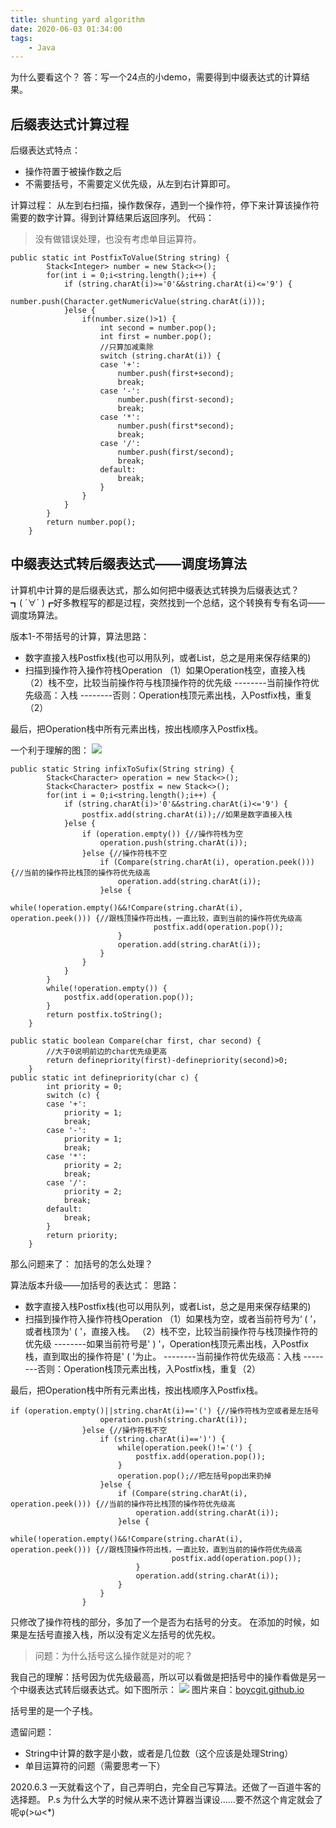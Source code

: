```yaml
---
title: shunting yard algorithm
date: 2020-06-03 01:34:00
tags:
    - Java
---
```


为什么要看这个？
答：写一个24点的小demo，需要得到中缀表达式的计算结果。

<!--more-->

## 后缀表达式计算过程
后缀表达式特点：
- 操作符置于被操作数之后
- 不需要括号，不需要定义优先级，从左到右计算即可。

计算过程：
从左到右扫描，操作数保存，遇到一个操作符，停下来计算该操作符需要的数字计算。得到计算结果后返回序列。
代码：
>没有做错误处理，也没有考虑单目运算符。
```
public static int PostfixToValue(String string) {
		Stack<Integer> number = new Stack<>();
		for(int i = 0;i<string.length();i++) {
			if (string.charAt(i)>='0'&&string.charAt(i)<='9') {
				number.push(Character.getNumericValue(string.charAt(i)));
			}else {
				if(number.size()>1) {
					int second = number.pop();
					int first = number.pop();
					//只算加减乘除
					switch (string.charAt(i)) {
					case '+':
						number.push(first+second);
						break;
					case '-':
						number.push(first-second);
						break;
					case '*':
						number.push(first*second);
						break;
					case '/':
						number.push(first/second);
						break;
					default:
						break;
					}
				}
			}
		}
		return number.pop();
	}
```
## 中缀表达式转后缀表达式——调度场算法
计算机中计算的是后缀表达式，那么如何把中缀表达式转换为后缀表达式？
┓( ´∀` )┏好多教程写的都是过程，突然找到一个总结，这个转换有专有名词——调度场算法。

版本1-不带括号的计算，算法思路：

- 数字直接入栈Postfix栈(也可以用队列，或者List，总之是用来保存结果的)
- 扫描到操作符入操作符栈Operation
（1）如果Operation栈空，直接入栈
（2）栈不空，比较当前操作符与栈顶操作符的优先级
    --------当前操作符优先级高：入栈
    --------否则：Operation栈顶元素出栈，入Postfix栈，重复（2）

最后，把Operation栈中所有元素出栈，按出栈顺序入Postfix栈。

一个利于理解的图：
![](F:\blog\Shunting_yard.png)

```
public static String infixToSufix(String string) {
		Stack<Character> operation = new Stack<>();
		Stack<Character> postfix = new Stack<>();
		for(int i = 0;i<string.length();i++) {
			if (string.charAt(i)>'0'&&string.charAt(i)<='9') {
				postfix.add(string.charAt(i));//如果是数字直接入栈
			}else {
				if (operation.empty()) {//操作符栈为空
					operation.push(string.charAt(i));
				}else {//操作符栈不空
					if (Compare(string.charAt(i), operation.peek())) {//当前的操作符比栈顶的操作符优先级高
						operation.add(string.charAt(i));
					}else {
						while(!operation.empty()&&!Compare(string.charAt(i), operation.peek())) {//跟栈顶操作符出栈，一直比较，直到当前的操作符优先级高
								postfix.add(operation.pop());
						}
						operation.add(string.charAt(i));
					}
				}
			}
		}
		while(!operation.empty()) {
			postfix.add(operation.pop());
		}
		return postfix.toString();
	}

public static boolean Compare(char first, char second) {
		//大于0说明前边的char优先级更高
		return definepriority(first)-definepriority(second)>0;
	}
public static int definepriority(char c) {
        int priority = 0;
		switch (c) {
		case '+':
			priority = 1;
			break;
		case '-':
			priority = 1;
			break;
		case '*':
			priority = 2;
			break;
		case '/':
			priority = 2;
			break;
		default:
			break;
		}
		return priority;
	}
```
那么问题来了：
加括号的怎么处理？

算法版本升级——加括号的表达式：
思路：

- 数字直接入栈Postfix栈(也可以用队列，或者List，总之是用来保存结果的)
- 扫描到操作符入操作符栈Operation
（1）如果栈为空，或者当前符号为‘ ( ’，或者栈顶为' ( '，直接入栈。
（2）栈不空，比较当前操作符与栈顶操作符的优先级
--------如果当前符号是' ) '，Operation栈顶元素出栈，入Postfix栈，直到取出的操作符是' ( '为止。
    --------当前操作符优先级高：入栈
    --------否则：Operation栈顶元素出栈，入Postfix栈，重复（2）


最后，把Operation栈中所有元素出栈，按出栈顺序入Postfix栈。
```
if (operation.empty()||string.charAt(i)=='(') {//操作符栈为空或者是左括号
					operation.push(string.charAt(i));
				}else {//操作符栈不空
					if (string.charAt(i)==')') {
						while(operation.peek()!='(') {
							postfix.add(operation.pop());
						}
						operation.pop();//把左括号pop出来扔掉
					}else {
						if (Compare(string.charAt(i), operation.peek())) {//当前的操作符比栈顶的操作符优先级高
							operation.add(string.charAt(i));
						}else {
							while(!operation.empty()&&!Compare(string.charAt(i), operation.peek())) {//跟栈顶操作符出栈，一直比较，直到当前的操作符优先级高
									postfix.add(operation.pop());
							}
							operation.add(string.charAt(i));
						}
					}
				}
```
只修改了操作符栈的部分，多加了一个是否为右括号的分支。
在添加的时候，如果是左括号直接入栈，所以没有定义左括号的优先权。

>问题：为什么括号这么操作就是对的呢？

我自己的理解：括号因为优先级最高，所以可以看做是把括号中的操作看做是另一个中缀表达式转后缀表达式。如下图所示：
![](F:\blog\TB12TZZbbvpK1RjSZFqXXcXUVXa-672-414.png_640x640.jpg)
图片来自：[boycgit.github.io](https://boycgit.github.io/algorithm-shunting-yard/)

括号里的是一个子栈。

遗留问题：
- String中计算的数字是小数，或者是几位数（这个应该是处理String）
- 单目运算符的问题（需要思考一下）

2020.6.3 一天就看这个了，自己弄明白，完全自己写算法。还做了一百道牛客的选择题。
P.s 为什么大学的时候从来不选计算器当课设……要不然这个肯定就会了呢φ(>ω<*) 


